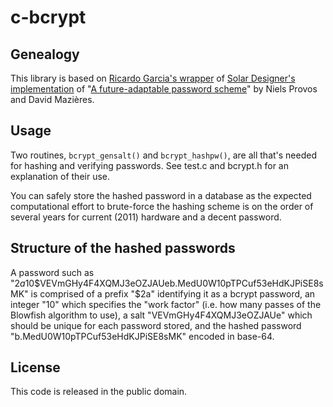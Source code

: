 # c-bcrypt

## Genealogy

This library is based on [Ricardo Garcia's wrapper](https://github.com/rg3/bcrypt "bcrypt") of [Solar Designer's implementation](http://www.openwall.com/crypt/ "crypt") of "[A future-adaptable password scheme](?)" by Niels Provos and David Mazières.

## Usage

Two routines, `bcrypt_gensalt()` and `bcrypt_hashpw()`, are all that's needed for hashing and verifying passwords.  See test.c and bcrypt.h for an explanation of their use.

You can safely store the hashed password in a database as the expected computational effort to brute-force the hashing scheme is on the order of several years for current (2011) hardware and a decent password.

## Structure of the hashed passwords
A password such as "$2a$10$VEVmGHy4F4XQMJ3eOZJAUeb.MedU0W10pTPCuf53eHdKJPiSE8sMK" is comprised of a prefix "$2a" identifying it as a bcrypt password, an integer "10" which specifies the "work factor" (i.e. how many passes of the Blowfish algorithm to use), a salt "VEVmGHy4F4XQMJ3eOZJAUe" which should be unique for each password stored, and the hashed password "b.MedU0W10pTPCuf53eHdKJPiSE8sMK" encoded in base-64.

## License

This code is released in the public domain.
